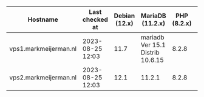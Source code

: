 | Hostname              | Last checked at  | Debian (12.x) | MariaDB (11.2.x) | PHP (8.2.x) | Nginx (1.25.x) | Composer (2.5.x) | RabbitMQ (3.12.x) | Erlang (26) |
|-----------------------|------------------|---------------|------------------|-------------|----------------|------------------|-------------------|-------------|
| vps1.markmeijerman.nl | 2023-08-25 12:03 | 11.7 | mariadb  Ver 15.1 Distrib 10.6.15 | 8.2.8 | 1.24.0 | 2.5.8 |  |  |
| vps2.markmeijerman.nl | 2023-08-25 12:03 | 12.1 | 11.2.1 | 8.2.8 | 1.24.0 | 2.5.8 |  |  |
